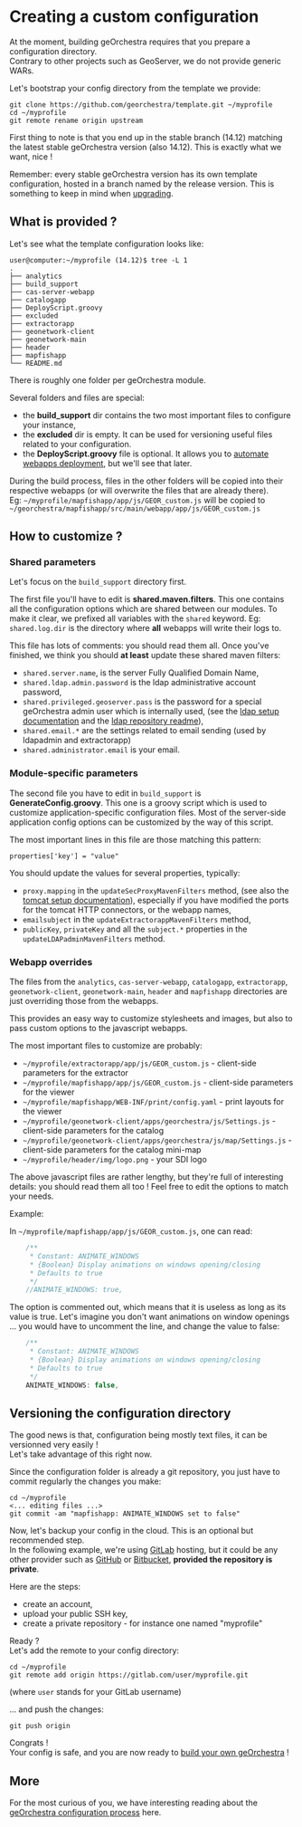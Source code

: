 # Creating a custom configuration

At the moment, building geOrchestra requires that you prepare a configuration directory.  
Contrary to other projects such as GeoServer, we do not provide generic WARs.


Let's bootstrap your config directory from the template we provide:
```
git clone https://github.com/georchestra/template.git ~/myprofile
cd ~/myprofile
git remote rename origin upstream
```

First thing to note is that you end up in the stable branch (14.12) matching the latest stable geOrchestra version (also 14.12). 
This is exactly what we want, nice !

Remember: every stable geOrchestra version has its own template configuration, hosted in a branch named by the release version.
This is something to keep in mind when [upgrading](how_to_upgrade.md).


## What is provided ?

Let's see what the template configuration looks like:

```
user@computer:~/myprofile (14.12)$ tree -L 1
.
├── analytics
├── build_support
├── cas-server-webapp
├── catalogapp
├── DeployScript.groovy
├── excluded
├── extractorapp
├── geonetwork-client
├── geonetwork-main
├── header
├── mapfishapp
└── README.md
```

There is roughly one folder per geOrchestra module.

Several folders and files are special:
 * the **build_support** dir contains the two most important files to configure your instance,
 * the **excluded** dir is empty. It can be used for versioning useful files related to your configuration.
 * the **DeployScript.groovy** file is optional. It allows you to [automate webapps deployment](deploy.md#automating-the-deploy-to-remote-hosts), but we'll see that later.

During the build process, files in the other folders will be copied into their respective webapps (or will overwrite the files that are already there).  
Eg: ```~/myprofile/mapfishapp/app/js/GEOR_custom.js``` will be copied to ```~/georchestra/mapfishapp/src/main/webapp/app/js/GEOR_custom.js```


## How to customize ?

### Shared parameters

Let's focus on the ```build_support``` directory first.

The first file you'll have to edit is **shared.maven.filters**. This one contains all the configuration options which are shared between our modules.
To make it clear, we prefixed all variables with the ```shared``` keyword. Eg: ```shared.log.dir``` is the directory where **all** webapps will write their logs to.

This file has lots of comments: you should read them all.
Once you've finished, we think you should **at least** update these shared maven filters:
 * ```shared.server.name```, is the server Fully Qualified Domain Name,
 * ```shared.ldap.admin.password``` is the ldap administrative account password,
 * ```shared.privileged.geoserver.pass``` is the password for a special geOrchestra admin user which is internally used, (see the [ldap setup documentation](setup/openldap.md) and the [ldap repository readme](https://github.com/georchestra/LDAP/blob/master/README.md)),
 * ```shared.email.*``` are the settings related to email sending (used by ldapadmin and extractorapp)
 * ```shared.administrator.email``` is your email.

### Module-specific parameters

The second file you have to edit in ```build_support``` is **GenerateConfig.groovy**. This one is a groovy script which is used to customize application-specific configuration files.
Most of the server-side application config options can be customized by the way of this script.

The most important lines in this file are those matching this pattern:
```
properties['key'] = "value"
```

You should update the values for several properties, typically:
 * ```proxy.mapping``` in the ```updateSecProxyMavenFilters``` method, (see also the [tomcat setup documentation](setup/tomcat.md)), especially if you have modified the ports for the tomcat HTTP connectors, or the webapp names,
 * ```emailsubject``` in the ```updateExtractorappMavenFilters``` method,
 * ```publicKey```, ```privateKey``` and all the ```subject.*``` properties in the ```updateLDAPadminMavenFilters``` method.

### Webapp overrides

The files from the ```analytics```, ```cas-server-webapp```, ```catalogapp```, ```extractorapp```, ```geonetwork-client```, ```geonetwork-main```, ```header``` and ```mapfishapp``` directories are just overriding those from the webapps.

This provides an easy way to customize stylesheets and images, but also to pass custom options to the javascript webapps.

The most important files to customize are probably:
 * ```~/myprofile/extractorapp/app/js/GEOR_custom.js``` - client-side parameters for the extractor
 * ```~/myprofile/mapfishapp/app/js/GEOR_custom.js``` - client-side parameters for the viewer
 * ```~/myprofile/mapfishapp/WEB-INF/print/config.yaml``` - print layouts for the viewer
 * ```~/myprofile/geonetwork-client/apps/georchestra/js/Settings.js``` - client-side parameters for the catalog
 * ```~/myprofile/geonetwork-client/apps/georchestra/js/map/Settings.js``` - client-side parameters for the catalog mini-map
 * ```~/myprofile/header/img/logo.png``` - your SDI logo
 
The above javascript files are rather lengthy, but they're full of interesting details: you should read them all too !
Feel free to edit the options to match your needs.

Example:

In ```~/myprofile/mapfishapp/app/js/GEOR_custom.js```, one can read:

``` js
    /**
     * Constant: ANIMATE_WINDOWS
     * {Boolean} Display animations on windows opening/closing
     * Defaults to true
     */
    //ANIMATE_WINDOWS: true,
```

The option is commented out, which means that it is useless as long as its value is true. 
Let's imagine you don't want animations on window openings ... you would have to uncomment the line, and change the value to false:

``` js
    /**
     * Constant: ANIMATE_WINDOWS
     * {Boolean} Display animations on windows opening/closing
     * Defaults to true
     */
    ANIMATE_WINDOWS: false,
```

## Versioning the configuration directory

The good news is that, configuration being mostly text files, it can be versionned very easily !  
Let's take advantage of this right now.

Since the configuration folder is already a git repository, you just have to commit regularly the changes you make:

```
cd ~/myprofile
<... editing files ...>
git commit -am "mapfishapp: ANIMATE_WINDOWS set to false"
```

Now, let's backup your config in the cloud. This is an optional but recommended step.  
In the following example, we're using [GitLab](https://gitlab.com/) hosting, but it could be any other provider such as [GitHub](https://github.com/) or [Bitbucket](https://bitbucket.org/), **provided the repository is private**. 

Here are the steps:
 * create an account, 
 * upload your public SSH key,
 * create a private repository - for instance one named "myprofile"
 
Ready ?  
Let's add the remote to your config directory:  
```
cd ~/myprofile
git remote add origin https://gitlab.com/user/myprofile.git
```
(where ```user``` stands for your GitLab username)

... and push the changes:
```
git push origin
```

Congrats !  
Your config is safe, and you are now ready to [build your own geOrchestra](build.md) !

## More

For the most curious of you, we have interesting reading about the [geOrchestra configuration process](../config/README.md) here.
